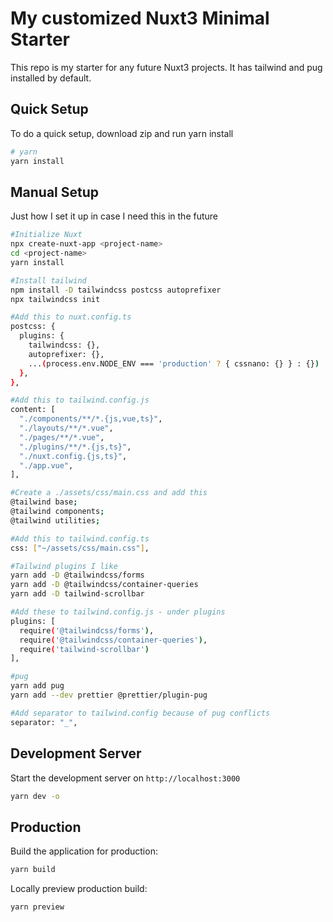 # My customized Nuxt3 Minimal Starter

This repo is my starter for any future Nuxt3 projects. It has tailwind and pug installed by default.

## Quick Setup

To do a quick setup, download zip and run yarn install

```bash
# yarn
yarn install
```

## Manual Setup

Just how I set it up in case I need this in the future

```bash
#Initialize Nuxt
npx create-nuxt-app <project-name>
cd <project-name>
yarn install

#Install tailwind
npm install -D tailwindcss postcss autoprefixer
npx tailwindcss init

#Add this to nuxt.config.ts
postcss: {
  plugins: {
    tailwindcss: {},
    autoprefixer: {},
    ...(process.env.NODE_ENV === 'production' ? { cssnano: {} } : {})
  },
},

#Add this to tailwind.config.js
content: [
  "./components/**/*.{js,vue,ts}",
  "./layouts/**/*.vue",
  "./pages/**/*.vue",
  "./plugins/**/*.{js,ts}",
  "./nuxt.config.{js,ts}",
  "./app.vue",
],

#Create a ./assets/css/main.css and add this
@tailwind base;
@tailwind components;
@tailwind utilities;

#Add this to tailwind.config.ts
css: ["~/assets/css/main.css"],

#Tailwind plugins I like
yarn add -D @tailwindcss/forms
yarn add -D @tailwindcss/container-queries
yarn add -D tailwind-scrollbar

#Add these to tailwind.config.js - under plugins
plugins: [
  require('@tailwindcss/forms'),
  require('@tailwindcss/container-queries'),
  require('tailwind-scrollbar')
],

#pug
yarn add pug
yarn add --dev prettier @prettier/plugin-pug

#Add separator to tailwind.config because of pug conflicts
separator: "_",

```

## Development Server

Start the development server on `http://localhost:3000`

```bash
yarn dev -o
```

## Production

Build the application for production:

```bash
yarn build
```

Locally preview production build:

```bash
yarn preview
```
